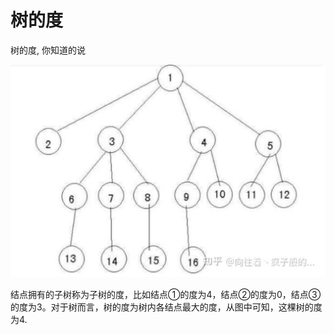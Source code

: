 # 树的度

树的度, 你知道的说

<img src="树.assets/image-20220402215533036.png" alt="image-20220402215533036" style="zoom:50%;" />

结点拥有的子树称为子树的度，比如结点①的度为4，结点②的度为0，结点③的度为3。对于树而言，树的度为树内各结点最大的度，从图中可知，这棵树的度为4.



